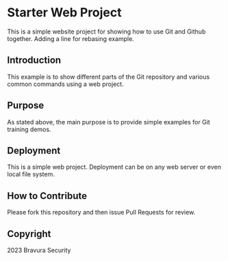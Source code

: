 # Starter Web Project

This is a simple website project for showing how to use Git and Github together. Adding a line for rebasing example.

## Introduction

This example is to show different parts of the Git repository and various common commands using a web project.

## Purpose

As stated above, the main purpose is to provide simple examples for Git training demos.

## Deployment

This is a simple web project. Deployment can be on any web server or even local file system. 

## How to Contribute

Please fork this repository and then issue Pull Requests for review.

## Copyright

2023 Bravura Security